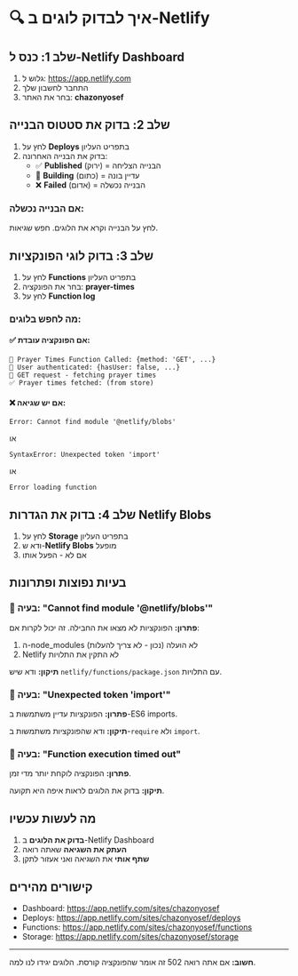 # 🔍 איך לבדוק לוגים ב-Netlify

## שלב 1: כנס ל-Netlify Dashboard

1. גלוש ל: https://app.netlify.com
2. התחבר לחשבון שלך
3. בחר את האתר: **chazonyosef**

## שלב 2: בדוק את סטטוס הבנייה

1. לחץ על **Deploys** בתפריט העליון
2. בדוק את הבנייה האחרונה:
   - ✅ **Published** (ירוק) = הבנייה הצליחה
   - 🔄 **Building** (כתום) = עדיין בונה
   - ❌ **Failed** (אדום) = הבנייה נכשלה

### אם הבנייה נכשלה:
לחץ על הבנייה וקרא את הלוגים. חפש שגיאות.

## שלב 3: בדוק לוגי הפונקציות

1. לחץ על **Functions** בתפריט העליון
2. בחר את הפונקציה: **prayer-times**
3. לחץ על **Function log**

### מה לחפש בלוגים:

#### ✅ אם הפונקציה עובדת:
```
🔵 Prayer Times Function Called: {method: 'GET', ...}
👤 User authenticated: {hasUser: false, ...}
📖 GET request - fetching prayer times
✅ Prayer times fetched: (from store)
```

#### ❌ אם יש שגיאה:
```
Error: Cannot find module '@netlify/blobs'
```
או
```
SyntaxError: Unexpected token 'import'
```
או
```
Error loading function
```

## שלב 4: בדוק את הגדרות Netlify Blobs

1. לחץ על **Storage** בתפריט העליון
2. ודא ש-**Netlify Blobs** מופעל
3. אם לא - הפעל אותו

## בעיות נפוצות ופתרונות

### 🔴 בעיה: "Cannot find module '@netlify/blobs'"
**פתרון:**
הפונקציות לא מצאו את החבילה. זה יכול לקרות אם:
1. ה-node_modules לא הועלה (נכון - לא צריך להעלות)
2. Netlify לא התקין את התלויות

**תיקון:**
ודא שיש `netlify/functions/package.json` עם התלויות.

### 🔴 בעיה: "Unexpected token 'import'"
**פתרון:**
הפונקציות עדיין משתמשות ב-ES6 imports.

**תיקון:**
ודא שהפונקציות משתמשות ב-`require` ולא `import`.

### 🔴 בעיה: "Function execution timed out"
**פתרון:**
הפונקציה לוקחת יותר מדי זמן.

**תיקון:**
בדוק את הלוגים לראות איפה היא תקועה.

## מה לעשות עכשיו

1. **בדוק את הלוגים** ב-Netlify Dashboard
2. **העתק את השגיאה** שאתה רואה
3. **שתף אותי** את השגיאה ואני אעזור לתקן

## קישורים מהירים

- Dashboard: https://app.netlify.com/sites/chazonyosef
- Deploys: https://app.netlify.com/sites/chazonyosef/deploys
- Functions: https://app.netlify.com/sites/chazonyosef/functions
- Storage: https://app.netlify.com/sites/chazonyosef/storage

---

**חשוב:** אם אתה רואה 502 זה אומר שהפונקציה קורסת. הלוגים יגידו לנו למה.
